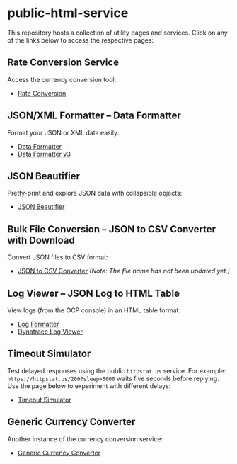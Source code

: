 # public-html-service

This repository hosts a collection of utility pages and services. Click on any of the links below to access the respective pages:

## Rate Conversion Service
Access the currency conversion tool:
- [Rate Conversion](https://megabosssa.github.io/public-html-service/rate-conversion.html)

## JSON/XML Formatter – Data Formatter
Format your JSON or XML data easily:
- [Data Formatter](https://megabosssa.github.io/public-html-service/data%20formatter%20v2.html)
- [Data Formatter v3](https://megabosssa.github.io/public-html-service/v3/objectParser.html)

## JSON Beautifier
Pretty-print and explore JSON data with collapsible objects:
- [JSON Beautifier](https://megabosssa.github.io/public-html-service/json-beautify.html)

## Bulk File Conversion – JSON to CSV Converter with Download
Convert JSON files to CSV format:
- [JSON to CSV Converter](https://megabosssa.github.io/public-html-service/generateReportCSV.html)
*(Note: The file name has not been updated yet.)*

## Log Viewer – JSON Log to HTML Table
View logs (from the OCP console) in an HTML table format:
- [Log Formatter](https://megabosssa.github.io/public-html-service/log-formatter-v2.html)
- [Dynatrace Log Viewer](https://megabosssa.github.io/public-html-service/Dynatrace%20JSON%20Log%20Viewer%20with%20Summary%20View.html)

## Timeout Simulator
Test delayed responses using the public `httpstat.us` service. For example:
`https://httpstat.us/200?sleep=5000` waits five seconds before replying.
Use the page below to experiment with different delays:
- [Timeout Simulator](https://megabosssa.github.io/public-html-service/timeout-simulator.html)

## Generic Currency Converter
Another instance of the currency conversion service:
- [Generic Currency Converter](https://megabosssa.github.io/public-html-service/rate-conversion.html)
